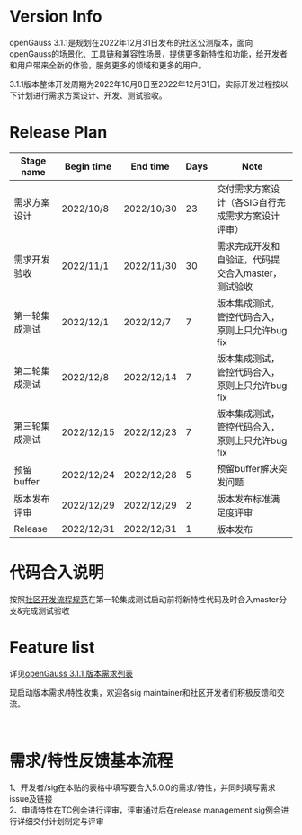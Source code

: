 # Version Info
openGauss 3.1.1是规划在2022年12月31日发布的社区公测版本，面向openGauss的场景化、工具链和兼容性场景，提供更多新特性和功能，给开发者和用户带来全新的体验，服务更多的领域和更多的用户。<br>

3.1.1版本整体开发周期为2022年10月8日至2022年12月31日，实际开发过程按以下计划进行需求方案设计、开发、测试验收。<br>

# Release Plan


|Stage  name             | Begin time  | End time   | Days | Note                                      |
| ---------------------- | ----------- | ---------- | ---- | ----------------------------------------------------------|
| 需求方案设计        | 2022/10/8  | 2022/10/30  | 23   | 交付需求方案设计（各SIG自行完成需求方案设计评审）   |
| 需求开发验收           | 2022/11/1  | 2022/11/30  | 30   | 需求完成开发和自验证，代码提交合入master，测试验收    |
| 第一轮集成测试          | 2022/12/1 | 2022/12/7  | 7    | 版本集成测试，管控代码合入，原则上只允许bug fix                         |
| 第二轮集成测试          | 2022/12/8 | 2022/12/14  | 7    | 版本集成测试，管控代码合入，原则上只允许bug fix                            |
| 第三轮集成测试          | 2022/12/15 | 2022/12/23  | 7    | 版本集成测试，管控代码合入，原则上只允许bug fix                          |
| 预留buffer             | 2022/12/24  | 2022/12/28   | 5    |预留buffer解决突发问题       |
| 版本发布评审           | 2022/12/29  | 2022/12/29  | 2     | 版本发布标准满足度评审        |
| Release               | 2022/12/31 | 2022/12/31   | 1    | 版本发布                                         |


# 代码合入说明

按照[社区开发流程规范](https://gitee.com/opengauss/release-management/blob/master/openGauss%E7%A4%BE%E5%8C%BA%E5%8C%96%E5%BC%80%E5%8F%91%E6%B5%81%E7%A8%8B%E8%A7%84%E8%8C%83.md)在第一轮集成测试启动前将新特性代码及时合入master分支&完成测试验收


# Feature list
详见[openGauss 3.1.1 版本需求列表](https://e.gitee.com/opengaussorg/projects/451125/requirements/table)



现启动版本需求/特性收集，欢迎各sig maintainer和社区开发者们积极反馈和交流。<br>

<br>

# 需求/特性反馈基本流程 <br />
1、开发者/sig在本贴的表格中填写要合入5.0.0的需求/特性，并同时填写需求issue及链接     <br>
2、申请特性在TC例会进行评审，评审通过后在release management sig例会进行详细交付计划制定与评审
<br><br>